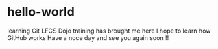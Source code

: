 # hello-world
learning Git
LFCS Dojo training has brought me here
I hope to learn how GitHub works 
Have a noce day and see you again soon !!
